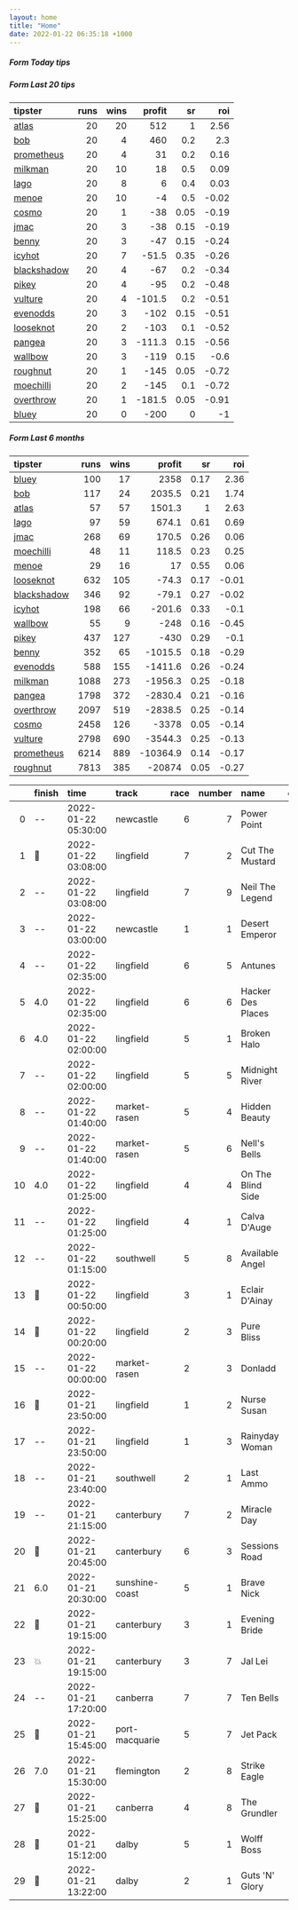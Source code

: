```yaml
---   
layout: home  
title: "Home"   
date: 2022-01-22 06:35:18 +1000  
---   
```



##### Form Today tips   

##### Form Last 20 tips   

| tipster                                                         |   runs |   wins |   profit |   sr |   roi |
|:----------------------------------------------------------------|-------:|-------:|---------:|-----:|------:|
| [atlas](https://mrwayneo.github.io/tips/atlas.html)             |     20 |     20 |    512   | 1    |  2.56 |
| [bob](https://mrwayneo.github.io/tips/bob.html)                 |     20 |      4 |    460   | 0.2  |  2.3  |
| [prometheus](https://mrwayneo.github.io/tips/prometheus.html)   |     20 |      4 |     31   | 0.2  |  0.16 |
| [milkman](https://mrwayneo.github.io/tips/milkman.html)         |     20 |     10 |     18   | 0.5  |  0.09 |
| [lago](https://mrwayneo.github.io/tips/lago.html)               |     20 |      8 |      6   | 0.4  |  0.03 |
| [menoe](https://mrwayneo.github.io/tips/menoe.html)             |     20 |     10 |     -4   | 0.5  | -0.02 |
| [cosmo](https://mrwayneo.github.io/tips/cosmo.html)             |     20 |      1 |    -38   | 0.05 | -0.19 |
| [jmac](https://mrwayneo.github.io/tips/jmac.html)               |     20 |      3 |    -38   | 0.15 | -0.19 |
| [benny](https://mrwayneo.github.io/tips/benny.html)             |     20 |      3 |    -47   | 0.15 | -0.24 |
| [icyhot](https://mrwayneo.github.io/tips/icyhot.html)           |     20 |      7 |    -51.5 | 0.35 | -0.26 |
| [blackshadow](https://mrwayneo.github.io/tips/blackshadow.html) |     20 |      4 |    -67   | 0.2  | -0.34 |
| [pikey](https://mrwayneo.github.io/tips/pikey.html)             |     20 |      4 |    -95   | 0.2  | -0.48 |
| [vulture](https://mrwayneo.github.io/tips/vulture.html)         |     20 |      4 |   -101.5 | 0.2  | -0.51 |
| [evenodds](https://mrwayneo.github.io/tips/evenodds.html)       |     20 |      3 |   -102   | 0.15 | -0.51 |
| [looseknot](https://mrwayneo.github.io/tips/looseknot.html)     |     20 |      2 |   -103   | 0.1  | -0.52 |
| [pangea](https://mrwayneo.github.io/tips/pangea.html)           |     20 |      3 |   -111.3 | 0.15 | -0.56 |
| [wallbow](https://mrwayneo.github.io/tips/wallbow.html)         |     20 |      3 |   -119   | 0.15 | -0.6  |
| [roughnut](https://mrwayneo.github.io/tips/roughnut.html)       |     20 |      1 |   -145   | 0.05 | -0.72 |
| [moechilli](https://mrwayneo.github.io/tips/moechilli.html)     |     20 |      2 |   -145   | 0.1  | -0.72 |
| [overthrow](https://mrwayneo.github.io/tips/overthrow.html)     |     20 |      1 |   -181.5 | 0.05 | -0.91 |
| [bluey](https://mrwayneo.github.io/tips/bluey.html)             |     20 |      0 |   -200   | 0    | -1    |

##### Form Last 6 months   

| tipster                                                         |   runs |   wins |   profit |   sr |   roi |
|:----------------------------------------------------------------|-------:|-------:|---------:|-----:|------:|
| [bluey](https://mrwayneo.github.io/tips/bluey.html)             |    100 |     17 |   2358   | 0.17 |  2.36 |
| [bob](https://mrwayneo.github.io/tips/bob.html)                 |    117 |     24 |   2035.5 | 0.21 |  1.74 |
| [atlas](https://mrwayneo.github.io/tips/atlas.html)             |     57 |     57 |   1501.3 | 1    |  2.63 |
| [lago](https://mrwayneo.github.io/tips/lago.html)               |     97 |     59 |    674.1 | 0.61 |  0.69 |
| [jmac](https://mrwayneo.github.io/tips/jmac.html)               |    268 |     69 |    170.5 | 0.26 |  0.06 |
| [moechilli](https://mrwayneo.github.io/tips/moechilli.html)     |     48 |     11 |    118.5 | 0.23 |  0.25 |
| [menoe](https://mrwayneo.github.io/tips/menoe.html)             |     29 |     16 |     17   | 0.55 |  0.06 |
| [looseknot](https://mrwayneo.github.io/tips/looseknot.html)     |    632 |    105 |    -74.3 | 0.17 | -0.01 |
| [blackshadow](https://mrwayneo.github.io/tips/blackshadow.html) |    346 |     92 |    -79.1 | 0.27 | -0.02 |
| [icyhot](https://mrwayneo.github.io/tips/icyhot.html)           |    198 |     66 |   -201.6 | 0.33 | -0.1  |
| [wallbow](https://mrwayneo.github.io/tips/wallbow.html)         |     55 |      9 |   -248   | 0.16 | -0.45 |
| [pikey](https://mrwayneo.github.io/tips/pikey.html)             |    437 |    127 |   -430   | 0.29 | -0.1  |
| [benny](https://mrwayneo.github.io/tips/benny.html)             |    352 |     65 |  -1015.5 | 0.18 | -0.29 |
| [evenodds](https://mrwayneo.github.io/tips/evenodds.html)       |    588 |    155 |  -1411.6 | 0.26 | -0.24 |
| [milkman](https://mrwayneo.github.io/tips/milkman.html)         |   1088 |    273 |  -1956.3 | 0.25 | -0.18 |
| [pangea](https://mrwayneo.github.io/tips/pangea.html)           |   1798 |    372 |  -2830.4 | 0.21 | -0.16 |
| [overthrow](https://mrwayneo.github.io/tips/overthrow.html)     |   2097 |    519 |  -2838.5 | 0.25 | -0.14 |
| [cosmo](https://mrwayneo.github.io/tips/cosmo.html)             |   2458 |    126 |  -3378   | 0.05 | -0.14 |
| [vulture](https://mrwayneo.github.io/tips/vulture.html)         |   2798 |    690 |  -3544.3 | 0.25 | -0.13 |
| [prometheus](https://mrwayneo.github.io/tips/prometheus.html)   |   6214 |    889 | -10364.9 | 0.14 | -0.17 |
| [roughnut](https://mrwayneo.github.io/tips/roughnut.html)       |   7813 |    385 | -20874   | 0.05 | -0.27 |

|    | finish            | time                | track          |   race |   number | name              |   odds | tipster            |
|---:|:------------------|:--------------------|:---------------|-------:|---------:|:------------------|-------:|:-------------------|
|  0 | --                | 2022-01-22 05:30:00 | newcastle      |      6 |        7 | Power Point       |   8    | looseknot          |
|  1 | :3rd_place_medal: | 2022-01-22 03:08:00 | lingfield      |      7 |        2 | Cut The Mustard   |   7.5  | overthrow          |
|  2 | --                | 2022-01-22 03:08:00 | lingfield      |      7 |        9 | Neil The Legend   |   3.5  | overthrow          |
|  3 | --                | 2022-01-22 03:00:00 | newcastle      |      1 |        1 | Desert Emperor    |   4.4  | vulture            |
|  4 | --                | 2022-01-22 02:35:00 | lingfield      |      6 |        5 | Antunes           |  71    | overthrow          |
|  5 | 4.0               | 2022-01-22 02:35:00 | lingfield      |      6 |        6 | Hacker Des Places |  12    | pangea,overthrow   |
|  6 | 4.0               | 2022-01-22 02:00:00 | lingfield      |      5 |        1 | Broken Halo       |   3.3  | overthrow          |
|  7 | --                | 2022-01-22 02:00:00 | lingfield      |      5 |        5 | Midnight River    |   9.5  | overthrow          |
|  8 | --                | 2022-01-22 01:40:00 | market-rasen   |      5 |        4 | Hidden Beauty     |   2.9  | vulture,milkman    |
|  9 | --                | 2022-01-22 01:40:00 | market-rasen   |      5 |        6 | Nell's Bells      |   3.8  | evenodds,milkman   |
| 10 | 4.0               | 2022-01-22 01:25:00 | lingfield      |      4 |        4 | On The Blind Side |   2.8  | overthrow          |
| 11 | --                | 2022-01-22 01:25:00 | lingfield      |      4 |        1 | Calva D'Auge      |   3.3  | overthrow          |
| 12 | --                | 2022-01-22 01:15:00 | southwell      |      5 |        8 | Available Angel   |  11    | cosmo,bluey        |
| 13 | :2nd_place_medal: | 2022-01-22 00:50:00 | lingfield      |      3 |        1 | Eclair D'Ainay    |   3.8  | evenodds,overthrow |
| 14 | :3rd_place_medal: | 2022-01-22 00:20:00 | lingfield      |      2 |        3 | Pure Bliss        |  10    | milkman            |
| 15 | --                | 2022-01-22 00:00:00 | market-rasen   |      2 |        3 | Donladd           |   6    | overthrow          |
| 16 | :2nd_place_medal: | 2022-01-21 23:50:00 | lingfield      |      1 |        2 | Nurse Susan       |   2.85 | evenodds,lago      |
| 17 | --                | 2022-01-21 23:50:00 | lingfield      |      1 |        3 | Rainyday Woman    |   2.8  | evenodds,overthrow |
| 18 | --                | 2022-01-21 23:40:00 | southwell      |      2 |        1 | Last Ammo         |   1.8  | vulture,milkman    |
| 19 | --                | 2022-01-21 21:15:00 | canterbury     |      7 |        2 | Miracle Day       |   4.6  | benny,pangea       |
| 20 | :3rd_place_medal: | 2022-01-21 20:45:00 | canterbury     |      6 |        3 | Sessions Road     |   7.5  | pangea             |
| 21 | 6.0               | 2022-01-21 20:30:00 | sunshine-coast |      5 |        1 | Brave Nick        |   2.9  | evenodds,overthrow |
| 22 | :3rd_place_medal: | 2022-01-21 19:15:00 | canterbury     |      3 |        1 | Evening Bride     |   3.9  | milkman            |
| 23 | :boom:            | 2022-01-21 19:15:00 | canterbury     |      3 |        7 | Jal Lei           |   1.65 | vulture,milkman    |
| 24 | --                | 2022-01-21 17:20:00 | canberra       |      7 |        7 | Ten Bells         |   2    | benny,pangea       |
| 25 | :3rd_place_medal: | 2022-01-21 15:45:00 | port-macquarie |      5 |        7 | Jet Pack          |   4.8  | looseknot          |
| 26 | 7.0               | 2022-01-21 15:30:00 | flemington     |      2 |        8 | Strike Eagle      |   7.5  | vulture            |
| 27 | :2nd_place_medal: | 2022-01-21 15:25:00 | canberra       |      4 |        8 | The Grundler      |   5.5  | vulture            |
| 28 | :3rd_place_medal: | 2022-01-21 15:12:00 | dalby          |      5 |        1 | Wolff Boss        |   5    | pangea             |
| 29 | :3rd_place_medal: | 2022-01-21 13:22:00 | dalby          |      2 |        1 | Guts 'N' Glory    |   3.5  | looseknot          |